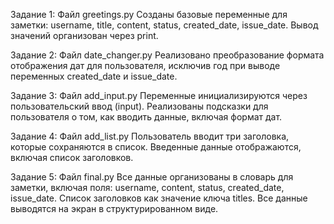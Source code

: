 Задание 1: Файл greetings.py
Созданы базовые переменные для заметки: username, title, content, status, created_date, issue_date.
Вывод значений организован через print.

Задание 2: Файл date_changer.py
Реализовано преобразование формата отображения дат для пользователя, исключив год при выводе переменных created_date и issue_date.

Задание 3: Файл add_input.py
Переменные инициализируются через пользовательский ввод (input).
Реализованы подсказки для пользователя о том, как вводить данные, включая формат дат.

Задание 4: Файл add_list.py
Пользователь вводит три заголовка, которые сохраняются в список.
Введенные данные отображаются, включая список заголовков.

Задание 5: Файл final.py
Все данные организованы в словарь для заметки, включая поля: username, content, status, created_date, issue_date.
Список заголовков как значение ключа titles.
Все данные выводятся на экран в структурированном виде.
